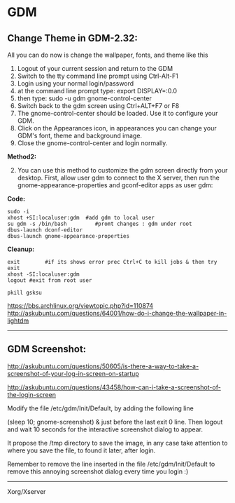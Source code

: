 GDM
===

Change Theme in GDM-2.32:
-------------------------

All you can do now is change the wallpaper, fonts, and theme like this

1. Logout of your current session and return to the GDM
2. Switch to the tty command line prompt using Ctrl-Alt-F1
3. Login using your normal login/password
4. at the command line prompt type: export DISPLAY=:0.0
5. then type: sudo -u gdm gnome-control-center
6. Switch back to the gdm screen using Ctrl+ALT+F7 or F8
7. The gnome-control-center should be loaded. Use it to configure your GDM.
8. Click on the Appearances icon, in appearances you can change your GDM's font, theme and background image.
9. Close the gnome-control-center and login normally.

**Method2:**

2. You can use this method to customize the gdm screen directly from your desktop. First, allow user gdm to connect to the X server, then run the gnome-appearance-properties and gconf-editor apps as user gdm:

**Code:**

    sudo -i
    xhost +SI:localuser:gdm  #add gdm to local user
    su gdm -s /bin/bash         #promt changes : gdm under root
    dbus-launch dconf-editor
    dbus-launch gnome-appearance-properties

**Cleanup:**

	exit 		#if its shows error prec Ctrl+C to kill jobs & then try exit
	xhost -SI:localuser:gdm 
    logout #exit from root user

    pkill gsksu


https://bbs.archlinux.org/viewtopic.php?id=110874
http://askubuntu.com/questions/64001/how-do-i-change-the-wallpaper-in-lightdm


----------


GDM Screenshot:
---------------

http://askubuntu.com/questions/50605/is-there-a-way-to-take-a-screenshot-of-your-log-in-screen-on-startup

http://askubuntu.com/questions/43458/how-can-i-take-a-screenshot-of-the-login-screen

Modify the file /etc/gdm/Init/Default, by adding the following line

(sleep 10; gnome-screenshot) &
just before the last exit 0 line. Then logout and wait 10 seconds for the interactive screenshot dialog to appear.

It propose the /tmp directory to save the image, in any case take attention to where you save the file, to found it later, after login.

Remember to remove the line inserted in the file /etc/gdm/Init/Default to remove this annoying screenshot dialog every time you login :)


----------


Xorg/Xserver



